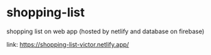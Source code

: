 # shopping-list
shopping list on web app (hosted by netlify and database on firebase)

link: https://shopping-list-victor.netlify.app/
